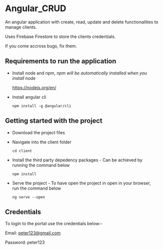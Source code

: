 # Angular_CRUD

An angular application with create, read, update and delete functionalities to manage clients.

Uses Firebase Firestore to store the clients credentials.

If you come accross bugs, fix them.

## Requirements to run the application

- Install node and npm, _npm will be automatically installed when you install node_

  https://nodejs.org/en/
  
- Install angular cli

      npm install -g @angular/cli

## Getting started with the project

- Download the project files
- Navigate into the client folder

      cd client

- Install the third party depedency packages - Can be achieved by running the command below

      npm install
      
- Serve the project - To have open the project in open in your browser, run the command below

      ng serve --open

## Credentials

To login to the portal use the credentials below:-

Email: peter123@gmail.com

Password: peter123
